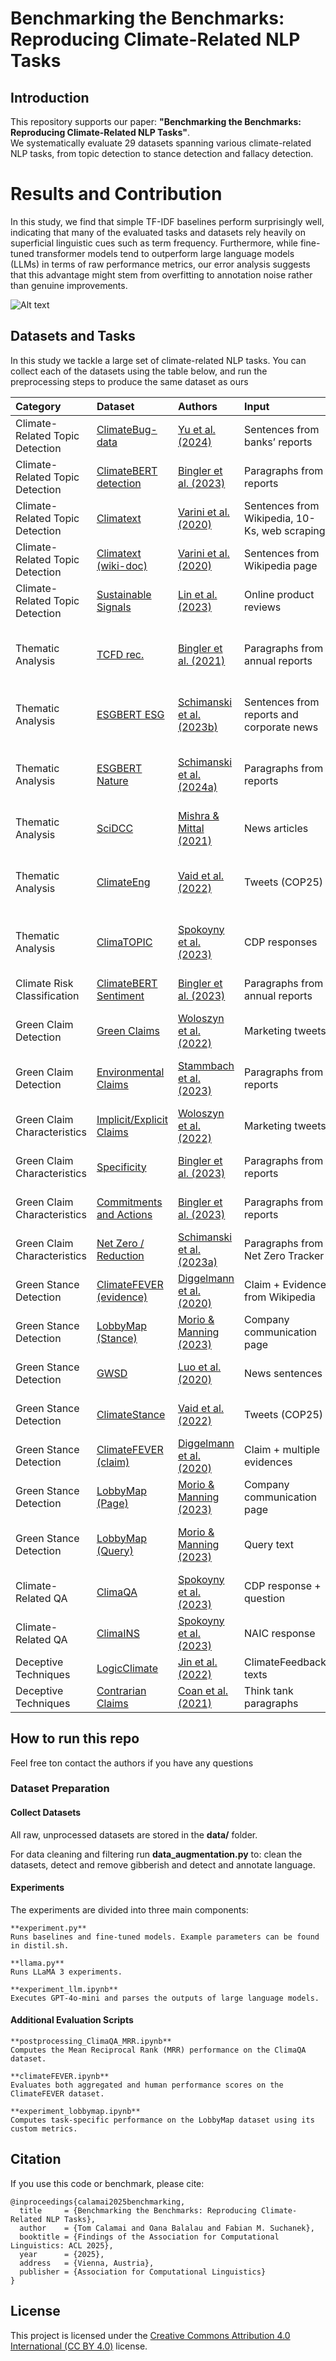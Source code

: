 # Benchmarking the Benchmarks: Reproducing Climate-Related NLP Tasks

## Introduction

This repository supports our paper: **"Benchmarking the Benchmarks: Reproducing Climate-Related NLP Tasks"**.  
We systematically evaluate 29 datasets spanning various climate-related NLP tasks, from topic detection to stance detection and fallacy detection.

# Results and Contribution

In this study, we find that simple TF-IDF baselines perform surprisingly well, indicating that many of the evaluated tasks and datasets rely heavily on superficial linguistic cues such as term frequency. Furthermore, while fine-tuned transformer models tend to outperform large language models (LLMs) in terms of raw performance metrics, our error analysis suggests that this advantage might stem from overfitting to annotation noise rather than genuine improvements.

![Alt text](image/performances.png)


## Datasets and Tasks

In this study we tackle a large set of climate-related NLP tasks. You can collect each of the datasets using the table below, and run the preprocessing steps to produce the same dataset as ours


| Category                        | Dataset                                                                                                | Authors                                                                                            | Input                                         | Labels                                          | Description                                                    |
|:--------------------------------|:-------------------------------------------------------------------------------------------------------|:---------------------------------------------------------------------------------------------------|:----------------------------------------------|:------------------------------------------------|:---------------------------------------------------------------|
| Climate-Related Topic Detection | [ClimateBug-data](https://huggingface.co/lumilogic)                                                    | [Yu et al. (2024)](https://www.sciencedirect.com/science/article/pii/S0957417423026647?via%3Dihub) | Sentences from banks’ reports                 | Relevant / Irrelevant                           | Climate change and sustainability (ESG, SDGs, recycling, etc.) |
| Climate-Related Topic Detection | [ClimateBERT detection](https://huggingface.co/datasets/climatebert/climate_detection)                 | [Bingler et al. (2023)](https://papers.ssrn.com/sol3/papers.cfm?abstract_id=4000708)               | Paragraphs from reports                       | 1 / 0                                           | Climate policy, climate change, or environmental topic         |
| Climate-Related Topic Detection | [Climatext](https://www.sustainablefinance.uzh.ch/en/research/climate-fever/climatext.html)            | [Varini et al. (2020)](https://arxiv.org/abs/2012.00483)                                           | Sentences from Wikipedia, 10-Ks, web scraping | 1 / 0                                           | Directly related to climate change                             |
| Climate-Related Topic Detection | [Climatext (wiki-doc)](https://www.sustainablefinance.uzh.ch/en/research/climate-fever/climatext.html) | [Varini et al. (2020)](https://arxiv.org/abs/2012.00483)                                           | Sentences from Wikipedia page                 | 1 / 0                                           | From page related to climate change                            |
| Climate-Related Topic Detection | [Sustainable Signals](https://socialmediaarchive.org/record/45?ln=en&v=pdf)                            | [Lin et al. (2023)](https://www.ijcai.org/proceedings/2023/673)                                    | Online product reviews                        | Relevant / Irrelevant                           | Contains terms related to sustainability                       |
| Thematic Analysis               | [TCFD rec.](https://huggingface.co/datasets/climatebert/tcfd_recommendations)                          | [Bingler et al. (2021)](https://papers.ssrn.com/sol3/papers.cfm?abstract_id=3796152)               | Paragraphs from annual reports                | Metrics, Risk, Strategy, Governance, General    | TCFD’s 4 main categories                                       |
| Thematic Analysis               | [ESGBERT ESG](https://huggingface.co/datasets/ESGBERT/environment_data)                                | [Schimanski et al. (2023b)](https://papers.ssrn.com/sol3/papers.cfm?abstract_id=4622514)           | Sentences from reports and corporate news     | Environment, Social, Governance, None           | Environmental criteria incl. energy, waste, climate, etc.      |
| Thematic Analysis               | [ESGBERT Nature](https://huggingface.co/datasets/ESGBERT/WaterForestBiodiversityNature_2200)           | [Schimanski et al. (2024a)](https://papers.ssrn.com/sol3/papers.cfm?abstract_id=4665715)           | Paragraphs from reports                       | General, Nature, Biodiversity, Forest, Water    | Multi-label nature-related topics                              |
| Thematic Analysis               | [SciDCC](https://sites.google.com/view/scidccdataset)                                                  | [Mishra & Mittal (2021)](https://www.climatechange.ai/papers/icml2021/76)                          | News articles                                 | Environment, Geology, Climate, etc.             | Category of publication (automatic label)                      |
| Thematic Analysis               | [ClimateEng](https://github.com/roopalv54/finegrained-climate-change-social-media)                     | [Vaid et al. (2022)](https://aclanthology.org/2022.acl-srw.35/)                                    | Tweets (COP25)                                | Ocean, Politics, Disaster, Agriculture, General | Climate-change subtopics                                       |
| Thematic Analysis               | [ClimaTOPIC](https://huggingface.co/datasets/iceberg-nlp/climabench)                                   | [Spokoyny et al. (2023)](https://arxiv.org/abs/2301.04253)                                         | CDP responses                                 | Adaptation, Hazards, Emissions, Water, etc.     | Category of the CDP question                                   |
| Climate Risk Classification     | [ClimateBERT Sentiment](https://huggingface.co/datasets/climatebert/climate_sentiment)                 | [Bingler et al. (2023)](https://papers.ssrn.com/sol3/papers.cfm?abstract_id=4000708)               | Paragraphs from annual reports                | Risk, Opportunity, Neutral                      | Sentiment on climate risk/opportunity                          |
| Green Claim Detection           | [Green Claims](https://zenodo.org/records/5764913#.YbBjlbso9th)                                        | [Woloszyn et al. (2022)](https://dl.acm.org/doi/10.1145/3503162.3503163)                           | Marketing tweets                              | Green Claim / Not Green                         | Environmental/nature-friendly marketing                        |
| Green Claim Detection           | [Environmental Claims](https://huggingface.co/datasets/climatebert/environmental_claims)               | [Stammbach et al. (2023)](https://aclanthology.org/2023.acl-short.91)                              | Paragraphs from reports                       | Yes / No                                        | Product/service claims on environmental performance            |
| Green Claim Characteristics     | [Implicit/Explicit Claims](https://zenodo.org/records/5764913#.YbBjlbso9th)                            | [Woloszyn et al. (2022)](https://dl.acm.org/doi/10.1145/3503162.3503163)                           | Marketing tweets                              | Implicit / Explicit / No Claim                  | Implicit or explicit green claims                              |
| Green Claim Characteristics     | [Specificity](https://huggingface.co/datasets/climatebert/climate_specificity)                         | [Bingler et al. (2023)](https://papers.ssrn.com/sol3/papers.cfm?abstract_id=4000708)               | Paragraphs from reports                       | Specific / Non-specific                         | Clarity and detail of strategy/actions                         |
| Green Claim Characteristics     | [Commitments and Actions](https://huggingface.co/datasets/climatebert/climate_commitments_actions)     | [Bingler et al. (2023)](https://papers.ssrn.com/sol3/papers.cfm?abstract_id=4000708)               | Paragraphs from reports                       | Yes / No                                        | Contains past or future climate targets/actions                |
| Green Claim Characteristics     | [Net Zero / Reduction](https://huggingface.co/datasets/climatebert/netzero_reduction_data)             | [Schimanski et al. (2023a)](https://ssrn.com/abstract=4599483)                                     | Paragraphs from Net Zero Tracker              | Net-zero / Reduction / None                     | Target classification                                          |
| Green Stance Detection          | [ClimateFEVER (evidence)](https://www.sustainablefinance.uzh.ch/en/research/climate-fever.html)        | [Diggelmann et al. (2020)](https://arxiv.org/abs/2012.00614)                                       | Claim + Evidence from Wikipedia               | Support, Refutes, Not Enough Info               | Relation between claim and evidence                            |
| Green Stance Detection          | [LobbyMap (Stance)](https://climate-nlp.github.io/)                                                    | [Morio & Manning (2023)](https://openreview.net/forum?id=GF5l0F19Bt)                               | Company communication page                    | Strongly Supporting – Opposing                  | Stance on policy                                               |
| Green Stance Detection          | [GWSD](https://github.com/yiweiluo/GWStance)                                                           | [Luo et al. (2020)](https://doi.org/10.18653/v1/2020.findings-emnlp.296)                           | News sentences                                | Agree, Disagree, Neutral                        | Stance on climate-change concern                               |
| Green Stance Detection          | [ClimateStance](https://huggingface.co/datasets/iceberg-nlp/climabench)                                | [Vaid et al. (2022)](https://aclanthology.org/2022.acl-srw.35/)                                    | Tweets (COP25)                                | Favor, Against, Ambiguous                       | Stance towards climate change prevention                       |
| Green Stance Detection          | [ClimateFEVER (claim)](https://www.sustainablefinance.uzh.ch/en/research/climate-fever.html)           | [Diggelmann et al. (2020)](https://arxiv.org/abs/2012.00614)                                       | Claim + multiple evidences                    | Support, Refutes, Debated, NEI                  | Aggregated claim-evidence relationship                         |
| Green Stance Detection          | [LobbyMap (Page)](https://climate-nlp.github.io/)                                                      | [Morio & Manning (2023)](https://openreview.net/forum?id=GF5l0F19Bt)                               | Company communication page                    | 1 / 0                                           | Contains stance on remediation policy                          |
| Green Stance Detection          | [LobbyMap (Query)](https://climate-nlp.github.io/)                                                     | [Morio & Manning (2023)](https://openreview.net/forum?id=GF5l0F19Bt)                               | Query text                                    | GHG policy, Carbon tax, Renewable, etc.         | Classifies remediation policy                                  |
| Climate-Related QA              | [ClimaQA](https://huggingface.co/datasets/iceberg-nlp/climabench)                                      | [Spokoyny et al. (2023)](https://arxiv.org/abs/2301.04253)                                         | CDP response + question                       | 1 / 0                                           | Whether the answer matches the question                        |
| Climate-Related QA              | [ClimaINS](https://huggingface.co/datasets/iceberg-nlp/climabench)                                     | [Spokoyny et al. (2023)](https://arxiv.org/abs/2301.04253)                                         | NAIC response                                 | MANAGE, RISK PLAN, etc.                         | Label per NAIC question                                        |
| Deceptive Techniques            | [LogicClimate](https://github.com/causalNLP/logical-fallacy)                                           | [Jin et al. (2022)](https://doi.org/10.18653/v1/2022.findings-emnlp.532)                           | ClimateFeedback texts                         | Fallacy types                                   | Faulty Generalization, Ad Hominem, etc.                        |
| Deceptive Techniques            | [Contrarian Claims](https://github.com/traviscoan/cards)                                               | [Coan et al. (2021)](https://doi.org/10.1038/s41598-021-01714-4)                                   | Think tank paragraphs                         | No Claim, Denial types                          | Climate denial subcategories                                   |

## How to run this repo

Feel free ton contact the authors if you have any questions

### Dataset Preparation

#### Collect Datasets
All raw, unprocessed datasets are stored in the **data/** folder.

For data cleaning and filtering run **data_augmentation.py** to: clean the datasets, detect and remove gibberish and detect and annotate language.

#### Experiments

The experiments are divided into three main components:

    **experiment.py**
    Runs baselines and fine-tuned models. Example parameters can be found in distil.sh.

    **llama.py**
    Runs LLaMA 3 experiments.

    **experiment_llm.ipynb**
    Executes GPT-4o-mini and parses the outputs of large language models.

#### Additional Evaluation Scripts

    **postprocessing_ClimaQA_MRR.ipynb**
    Computes the Mean Reciprocal Rank (MRR) performance on the ClimaQA dataset.

    **climateFEVER.ipynb**
    Evaluates both aggregated and human performance scores on the ClimateFEVER dataset.

    **experiment_lobbymap.ipynb**
    Computes task-specific performance on the LobbyMap dataset using its custom metrics.

## Citation

If you use this code or benchmark, please cite:
```
@inproceedings{calamai2025benchmarking,
  title     = {Benchmarking the Benchmarks: Reproducing Climate-Related NLP Tasks},
  author    = {Tom Calamai and Oana Balalau and Fabian M. Suchanek},
  booktitle = {Findings of the Association for Computational Linguistics: ACL 2025},
  year      = {2025},
  address   = {Vienna, Austria},
  publisher = {Association for Computational Linguistics}
}
```

## License

This project is licensed under the [Creative Commons Attribution 4.0 International (CC BY 4.0)](https://creativecommons.org/licenses/by/4.0/) license.
